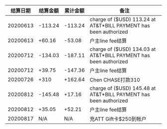 结算日期|结算金额|累计金额|备注
---|---|---|---
20200613|-113.24|-113.24|charge of ($USD) 113.24 at AT&T*BILL PAYMENT has been authorized
20200613|+60.16|-53.08|户主line fee结算
20200712|-134.03|-187.11|charge of ($USD) 134.03 at AT&T*BILL PAYMENT has been authorized
20200712|+39.75|-147.36|户主line fee结算
20200726|+310|+162.64|Chen CHASE打款310
20200812|-145.48|+17.16|charge of ($USD) 145.48 at AT&T*BILL PAYMENT has been authorized
20200812|+35.05|+52.21| 户主line fee结算
20200817|N/A|N/A|充ATT Gift卡$250到帐户
